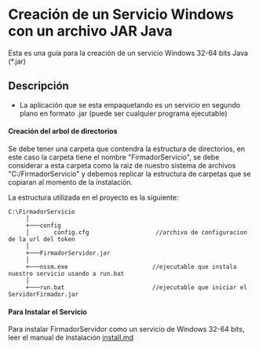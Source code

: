 # Creación de un Servicio Windows con un archivo JAR Java

Esta es una guía para la creación de un servicio Windows 32-64 bits Java (*.jar)

## Descripción

- La aplicación que se esta empaquetando es un servicio en segundo plano en formato .jar (puede ser cualquier programa ejecutable)

#### Creación del arbol de directorios

Se debe tener una carpeta que contendra la estructura de directorios, en este caso la carpeta tiene el nombre "FirmadorServicio", se debe considerar a esta carpeta como la raiz de nuestro sistema de archivos "C:/FirmadorServicio" y debemos replicar la estructura de carpetas que se copiaran al momento de la instalación.

La estructura utilizada en el proyecto es la siguiente:

```
C:\FirmadorServicio    
     │
     +───config                              
     │       config.cfg                   //archivo de configuracion de la url del token
     │   
     +───FirmadorServidor.jar       
     │   
     +───nssm.exe                        //ejecutable que instala nuestro servicio usando a run.bat
     │    
     +───run.bat                         //ejecutable que iniciar el ServidorFirmador.jar

```

#### Para Instalar el Servicio

Para instalar FirmadorServidor como un servicio de Windows 32-64 bits, leer el manual de instalación [install.md](https://gitlab.geo.gob.bo/firmador_estatal/firmador-instaladores/blob/master/windows/install.md)
